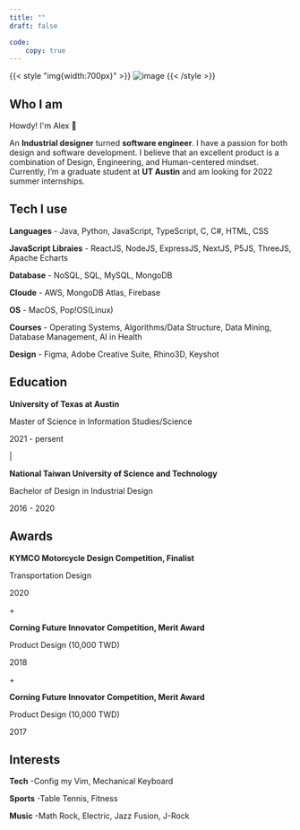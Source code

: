 ```yaml
---
title: ""
draft: false

code:
    copy: true
---
```


{{< style "img{width:700px}" >}}
![image](/images/about.png)
{{< /style >}}

## Who I am 
Howdy! I'm Alex 👋

An **Industrial designer** turned **software engineer**. I have a passion for both design and software development. I believe that an excellent product is a combination of Design, Engineering, and Human-centered mindset. Currently, I’m a graduate student at **UT Austin** and am looking for 2022 summer internships.

## Tech I use 

**Languages**
    - Java, Python, JavaScript, TypeScript, C, C#, HTML, CSS

**JavaScript Libraies**
    - ReactJS, NodeJS, ExpressJS, NextJS, P5JS, ThreeJS, Apache Echarts

**Database**
    - NoSQL, SQL, MySQL, MongoDB

**Cloude**
    - AWS, MongoDB Atlas, Firebase

**OS**
    - MacOS, Pop!OS(Linux)

**Courses**
    - Operating Systems, Algorithms/Data Structure, Data Mining, Database Management, AI in Health

**Design**
    - Figma, Adobe Creative Suite, Rhino3D, Keyshot

## Education

**University of Texas at Austin**

Master of Science in Information Studies/Science

2021 - persent

|

**National Taiwan University of Science and Technology**

Bachelor of Design in Industrial Design

2016 - 2020

## Awards
**KYMCO Motorcycle Design Competition, Finalist**

Transportation Design

2020

\+

**Corning Future Innovator Competition, Merit Award**

Product Design (10,000 TWD)

2018

\+

**Corning Future Innovator Competition, Merit Award**

Product Design (10,000 TWD)

2017

## Interests

**Tech** 
    -Config my Vim, Mechanical Keyboard

**Sports**
    -Table Tennis, Fitness

**Music**
    -Math Rock, Electric, Jazz Fusion, J-Rock
